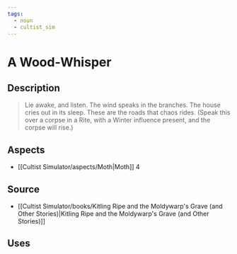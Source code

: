 ```yaml
---
tags:
  - noun
  - cultist_sim
---
```


# A Wood-Whisper

## Description

> Lie awake, and listen. The wind speaks in the branches. The house cries out in its sleep. These are the roads that chaos rides.
> (Speak this over a corpse in a Rite, with a Winter influence present, and the corpse will rise.)

## Aspects
- [[Cultist Simulator/aspects/Moth|Moth]] 4
## Source
- [[Cultist Simulator/books/Kitling Ripe and the Moldywarp's Grave (and Other Stories)|Kitling Ripe and the Moldywarp's Grave (and Other Stories)]]
## Uses